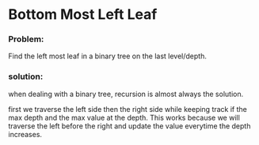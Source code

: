 # Bottom Most Left Leaf

### Problem: 

Find the left most leaf in a binary tree on the last level/depth.

### solution:

when dealing with a binary tree, recursion is almost always the solution. 

first we traverse the left side then the right side while keeping track if the max depth and the max value at the depth. This works because we will traverse the left before the right and update the value everytime the depth increases.
